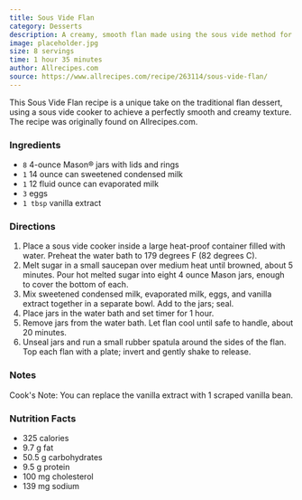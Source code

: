 ```yaml
---
title: Sous Vide Flan
category: Desserts
description: A creamy, smooth flan made using the sous vide method for perfect texture every time.
image: placeholder.jpg
size: 8 servings
time: 1 hour 35 minutes
author: Allrecipes.com
source: https://www.allrecipes.com/recipe/263114/sous-vide-flan/
---
```


This Sous Vide Flan recipe is a unique take on the traditional flan dessert, using a sous vide cooker to achieve a perfectly smooth and creamy texture. The recipe was originally found on Allrecipes.com.

### Ingredients

* `8` 4-ounce Mason® jars with lids and rings
* `1` 14 ounce can sweetened condensed milk
* `1` 12 fluid ounce can evaporated milk
* `3` eggs
* `1 tbsp` vanilla extract

### Directions

1. Place a sous vide cooker inside a large heat-proof container filled with water. Preheat the water bath to 179 degrees F (82 degrees C).
2. Melt sugar in a small saucepan over medium heat until browned, about 5 minutes. Pour hot melted sugar into eight 4 ounce Mason jars, enough to cover the bottom of each.
3. Mix sweetened condensed milk, evaporated milk, eggs, and vanilla extract together in a separate bowl. Add to the jars; seal.
4. Place jars in the water bath and set timer for 1 hour.
5. Remove jars from the water bath. Let flan cool until safe to handle, about 20 minutes.
6. Unseal jars and run a small rubber spatula around the sides of the flan. Top each flan with a plate; invert and gently shake to release.

### Notes

Cook's Note: You can replace the vanilla extract with 1 scraped vanilla bean.

### Nutrition Facts

* 325 calories
* 9.7 g fat
* 50.5 g carbohydrates
* 9.5 g protein
* 100 mg cholesterol
* 139 mg sodium